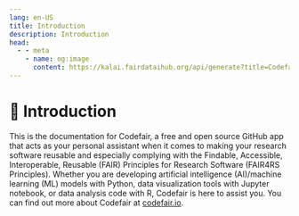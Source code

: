 ```yaml
---
lang: en-US
title: Introduction
description: Introduction
head:
  - - meta
    - name: og:image
      content: https://kalai.fairdataihub.org/api/generate?title=Codefair%20Documentation&description=Introduction&app=codefair&org=fairdataihub
---
```


# :page_with_curl: Introduction

This is the documentation for Codefair, a free and open source GitHub app that acts as your personal assistant when it comes to making your research software reusable and especially complying with the Findable, Accessible, Interoperable, Reusable (FAIR) Principles for Research Software (FAIR4RS Principles). Whether you are developing artificial intelligence (AI)/machine learning (ML) models with Python, data visualization tools with Jupyter notebook, or data analysis code with R, Codefair is here to assist you. You can find out more about Codefair at [codefair.io](https://codefair.io).
